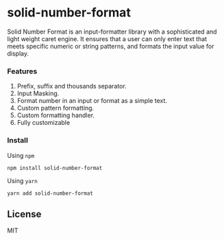 # solid-number-format

Solid Number Format is an input-formatter library with a sophisticated and light weight caret engine. It ensures that a user can only enter text that meets specific numeric or string patterns, and formats the input value for display.

### Features

1. Prefix, suffix and thousands separator.
1. Input Masking.
1. Format number in an input or format as a simple text.
1. Custom pattern formatting.
1. Custom formatting handler.
1. Fully customizable

### Install

Using `npm`

```
npm install solid-number-format
```

Using `yarn`

```
yarn add solid-number-format
```

## License

MIT